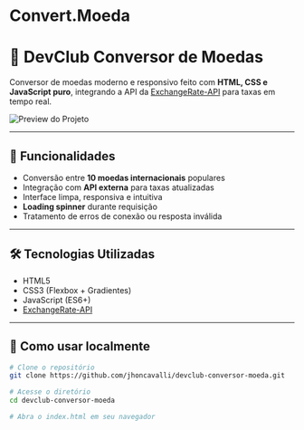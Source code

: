 # Convert.Moeda
  # 💸 DevClub Conversor de Moedas

Conversor de moedas moderno e responsivo feito com **HTML, CSS e JavaScript puro**, integrando a API da [ExchangeRate-API](https://www.exchangerate-api.com/) para taxas em tempo real.

![Preview do Projeto](preview.png)

---

## 🚀 Funcionalidades

- Conversão entre **10 moedas internacionais** populares
- Integração com **API externa** para taxas atualizadas
- Interface limpa, responsiva e intuitiva
- **Loading spinner** durante requisição
- Tratamento de erros de conexão ou resposta inválida

---

## 🛠️ Tecnologias Utilizadas

- HTML5
- CSS3 (Flexbox + Gradientes)
- JavaScript (ES6+)
- [ExchangeRate-API](https://www.exchangerate-api.com/)

---

## 🧪 Como usar localmente

```bash
# Clone o repositório
git clone https://github.com/jhoncavalli/devclub-conversor-moeda.git

# Acesse o diretório
cd devclub-conversor-moeda

# Abra o index.html em seu navegador


